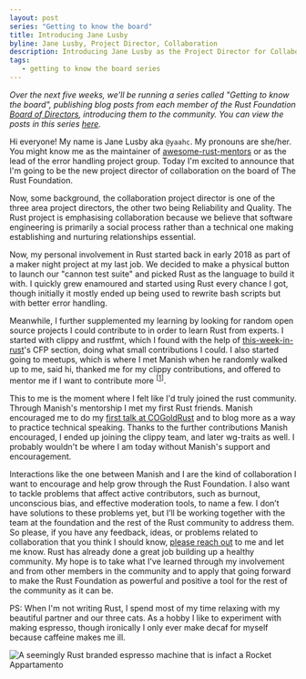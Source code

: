 ```yaml
---
layout: post
series: "Getting to know the board"
title: Introducing Jane Lusby
byline: Jane Lusby, Project Director, Collaboration
description: Introducing Jane Lusby as the Project Director for Collaboration. Part of the "Getting to know the board" series.
tags:
   - getting to know the board series
---
```


_Over the next five weeks, we'll be running a series called "Getting to know the board", publishing blog posts from each member of the Rust Foundation [Board of Directors](/board), introducing them to the community. You can view the posts in this series [here](/tags/getting%20to%20know%20the%20board%20series/)._

Hi everyone! My name is Jane Lusby aka `@yaahc`. My pronouns are she/her. You might know me as the maintainer of [awesome-rust-mentors](https://rustbeginners.github.io/awesome-rust-mentors/) or as the lead of the error handling project group. Today I'm excited to announce that I'm going to be the new project director of collaboration on the board of The Rust Foundation.

Now, some background, the collaboration project director is one of the three area project directors, the other two being Reliability and Quality. The Rust project is emphasising collaboration because we believe that software engineering is primarily a social process rather than a technical one making establishing and nurturing relationships essential.

Now, my personal involvement in Rust started back in early 2018 as part of a maker night project at my last job. We decided to make a physical button to launch our "cannon test suite" and picked Rust as the language to build it with. I quickly grew enamoured and started using Rust every chance I got, though initially it mostly ended up being used to rewrite bash scripts but with better error handling.

Meanwhile, I further supplemented my learning by looking for random open source projects I could contribute to in order to learn Rust from experts. I started with clippy and rustfmt, which I found with the help of [this-week-in-rust](https://this-week-in-rust.org)'s CFP section, doing what small contributions I could. I also started going to meetups, which is where I met Manish when he randomly walked up to me, said hi, thanked me for my clippy contributions, and offered to mentor me if I want to contribute more <sup>[[1]]</sup>.

This to me is the moment where I felt like I'd truly joined the rust community. Through Manish's mentorship I met my first Rust friends. Manish encouraged me to do my [first talk at COGoldRust][1] and to blog more as a way to practice technical speaking. Thanks to the further contributions Manish encouraged, I ended up joining the clippy team, and later wg-traits as well. I probably wouldn't be where I am today without Manish's support and encouragement.

Interactions like the one between Manish and I are the kind of collaboration I want to encourage and help grow through the Rust Foundation. I also want to tackle problems that affect active contributors, such as burnout, unconscious bias, and effective moderation tools, to name a few. I don’t have solutions to these problems yet, but I’ll be working together with the team at the foundation and the rest of the Rust community to address them. So please, if you have any feedback, ideas, or problems related to collaboration that you think I should know, [please reach out](https://twitter.com/yaahc_/) to me and let me know. Rust has already done a great job building up a healthy community. My hope is to take what I've learned through my involvement and from other members in the community and to apply that going forward to make the Rust Foundation as powerful and positive a tool for the rest of the community as it can be.

PS: When I'm not writing Rust, I spend most of my time relaxing with my beautiful partner and our three cats. As a hobby I like to experiment with making espresso, though ironically I only ever make decaf for myself because caffeine makes me ill.

![A seemingly Rust branded espresso machine that is infact a Rocket Appartamento](/img/posts/2021-04-15-introducing-jane-lusby/espresso_machine.jpg)

[1]: https://www.youtube.com/watch?v=HI8Gzg11LBo
